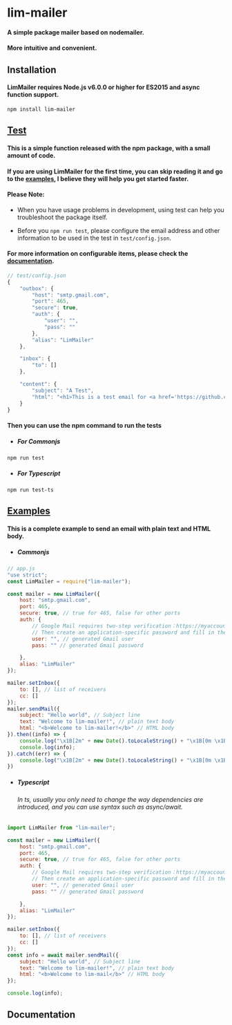 # lim-mailer

#### A simple package mailer based on nodemailer.

#### More intuitive and convenient.

## Installation

#### LimMailer requires **Node.js v6.0.0** or higher for ES2015 and async function support.

```
npm install lim-mailer
```

## [Test](https://github.com/lim-kim930/lim-mailer/tree/main/test)

#### This is a simple function released with the npm package, with a small amount of code.

#### If you are using LimMailer for the first time, you can skip reading it and go to the [examples](https://github.com/lim-kim930/lim-mailer#examples), I believe they will help you get started faster.

#### Please Note:

- When you have usage problems in development, using test can help you troubleshoot the package itself.

- Before you `npm run test`, please configure the email address and other information to be used in the test in `test/config.json`.

#### For more information on configurable items, please check the [documentation](https://github.com/lim-kim930/lim-mailer#documentation).

```javascript
// test/config.json
{
    "outbox": {
        "host": "smtp.gmail.com",
        "port": 465,
        "secure": true,
        "auth": {
            "user": "",
            "pass": ""
        },
        "alias": "LimMailer"
    },

    "inbox": {
        "to": []
    },

    "content": {
        "subject": "A Test",
        "html": "<h1>This is a test email for <a href='https://github.com/lim-kim930/lim-emailer'>LimMailer</a></h1>"
    }
}
```

#### Then you can use the npm command to run the tests

- ##### For Commonjs

```
npm run test
```

- ##### For Typescript

```
npm run test-ts
```

## [Examples](https://github.com/lim-kim930/lim-mailer/tree/main/example)

#### This is a complete example to send an email with plain text and HTML body.

- ##### Commonjs

```javascript
// app.js
"use strict";
const LimMailer = require("lim-mailer");

const mailer = new LimMailer({
    host: "smtp.gmail.com",
    port: 465,
    secure: true, // true for 465, false for other ports
    auth: {
        // Google Mail requires two-step verification：https://myaccount.google.com/security
        // Then create an application-specific password and fill in the pass filed：https://myaccount.google.com/apppasswords
        user: "", // generated Gmail user
        pass: "" // generated Gmail password

    },
    alias: "LimMailer"
});

mailer.setInbox({
    to: [], // list of receivers
    cc: []
});
mailer.sendMail({
    subject: "Hello world", // Subject line
    text: "Welcome to lim-mailer!", // plain text body
    html: "<b>Welcome to lim-mailer!</b>" // HTML body
}).then((info) => {
    console.log("\x1B[2m" + new Date().toLocaleString() + "\x1B[0m \x1B[32msuccess: \x1B[0m");
    console.log(info);
}).catch((err) => {
    console.log("\x1B[2m" + new Date().toLocaleString() + "\x1B[0m \x1B[31merror: \x1B[0m" + err);
})
```

- ##### Typescript
  
  ###### In ts, usually you only need to change the way dependencies are introduced, and you can use syntax such as async/await.

```javascript
import LimMailer from "lim-mailer";

const mailer = new LimMailer({
    host: "smtp.gmail.com",
    port: 465,
    secure: true, // true for 465, false for other ports
    auth: {
        // Google Mail requires two-step verification：https://myaccount.google.com/security
        // Then create an application-specific password and fill in the pass filed：https://myaccount.google.com/apppasswords
        user: "", // generated Gmail user
        pass: "" // generated Gmail password

    },
    alias: "LimMailer"
});

mailer.setInbox({
    to: [], // list of receivers
    cc: []
});
const info = await mailer.sendMail({
    subject: "Hello world", // Subject line
    text: "Welcome to lim-mailer!", // plain text body
    html: "<b>Welcome to lim-mail</b>" // HTML body
});

console.log(info);
```

## Documentation
